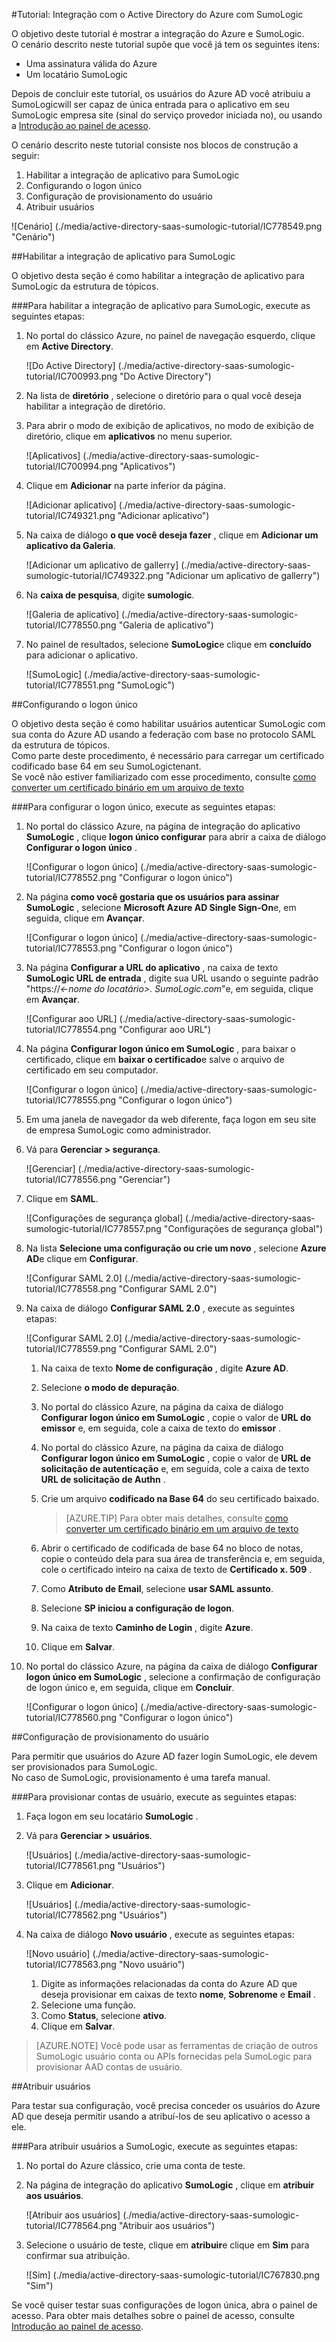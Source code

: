 <properties 
    pageTitle="Tutorial: Integração com o Active Directory do Azure com SumoLogic | Microsoft Azure" 
    description="Saiba como usar SumoLogic com o Azure Active Directory para habilitar o logon único, provisionamento automatizado e muito mais!" 
    services="active-directory" 
    authors="jeevansd"  
    documentationCenter="na" 
    manager="femila"/>
<tags 
    ms.service="active-directory" 
    ms.devlang="na" 
    ms.topic="article" 
    ms.tgt_pltfrm="na" 
    ms.workload="identity" 
    ms.date="09/11/2016" 
    ms.author="jeedes" />

#<a name="tutorial-azure-active-directory-integration-with-sumologic"></a>Tutorial: Integração com o Active Directory do Azure com SumoLogic
  
O objetivo deste tutorial é mostrar a integração do Azure e SumoLogic.  
O cenário descrito neste tutorial supõe que você já tem os seguintes itens:

-   Uma assinatura válida do Azure
-   Um locatário SumoLogic
  
Depois de concluir este tutorial, os usuários do Azure AD você atribuiu a SumoLogicwill ser capaz de única entrada para o aplicativo em seu SumoLogic empresa site (sinal do serviço provedor iniciada no), ou usando a [Introdução ao painel de acesso](active-directory-saas-access-panel-introduction.md).
  
O cenário descrito neste tutorial consiste nos blocos de construção a seguir:

1.  Habilitar a integração de aplicativo para SumoLogic
2.  Configurando o logon único
3.  Configuração de provisionamento do usuário
4.  Atribuir usuários

![Cenário] (./media/active-directory-saas-sumologic-tutorial/IC778549.png "Cenário")

##<a name="enabling-the-application-integration-for-sumologic"></a>Habilitar a integração de aplicativo para SumoLogic
  
O objetivo desta seção é como habilitar a integração de aplicativo para SumoLogic da estrutura de tópicos.

###<a name="to-enable-the-application-integration-for-sumologic-perform-the-following-steps"></a>Para habilitar a integração de aplicativo para SumoLogic, execute as seguintes etapas:

1.  No portal do clássico Azure, no painel de navegação esquerdo, clique em **Active Directory**.

    ![Do Active Directory] (./media/active-directory-saas-sumologic-tutorial/IC700993.png "Do Active Directory")

2.  Na lista de **diretório** , selecione o diretório para o qual você deseja habilitar a integração de diretório.

3.  Para abrir o modo de exibição de aplicativos, no modo de exibição de diretório, clique em **aplicativos** no menu superior.

    ![Aplicativos] (./media/active-directory-saas-sumologic-tutorial/IC700994.png "Aplicativos")

4.  Clique em **Adicionar** na parte inferior da página.

    ![Adicionar aplicativo] (./media/active-directory-saas-sumologic-tutorial/IC749321.png "Adicionar aplicativo")

5.  Na caixa de diálogo **o que você deseja fazer** , clique em **Adicionar um aplicativo da Galeria**.

    ![Adicionar um aplicativo de gallerry] (./media/active-directory-saas-sumologic-tutorial/IC749322.png "Adicionar um aplicativo de gallerry")

6.  Na **caixa de pesquisa**, digite **sumologic**.

    ![Galeria de aplicativo] (./media/active-directory-saas-sumologic-tutorial/IC778550.png "Galeria de aplicativo")

7.  No painel de resultados, selecione **SumoLogic**e clique em **concluído** para adicionar o aplicativo.

    ![SumoLogic] (./media/active-directory-saas-sumologic-tutorial/IC778551.png "SumoLogic")

##<a name="configuring-single-sign-on"></a>Configurando o logon único
  
O objetivo desta seção é como habilitar usuários autenticar SumoLogic com sua conta do Azure AD usando a federação com base no protocolo SAML da estrutura de tópicos.  
Como parte deste procedimento, é necessário para carregar um certificado codificado base 64 em seu SumoLogictenant.  
Se você não estiver familiarizado com esse procedimento, consulte [como converter um certificado binário em um arquivo de texto](http://youtu.be/PlgrzUZ-Y1o)

###<a name="to-configure-single-sign-on-perform-the-following-steps"></a>Para configurar o logon único, execute as seguintes etapas:

1.  No portal do clássico Azure, na página de integração do aplicativo **SumoLogic** , clique **logon único configurar** para abrir a caixa de diálogo **Configurar o logon único** .

    ![Configurar o logon único] (./media/active-directory-saas-sumologic-tutorial/IC778552.png "Configurar o logon único")

2.  Na página **como você gostaria que os usuários para assinar SumoLogic** , selecione **Microsoft Azure AD Single Sign-On**e, em seguida, clique em **Avançar**.

    ![Configurar o logon único] (./media/active-directory-saas-sumologic-tutorial/IC778553.png "Configurar o logon único")

3.  Na página **Configurar a URL do aplicativo** , na caixa de texto **SumoLogic URL de entrada** , digite sua URL usando o seguinte padrão "https://*\<-nome do locatário\>. SumoLogic.com*"e, em seguida, clique em **Avançar**.

    ![Configurar aoo URL] (./media/active-directory-saas-sumologic-tutorial/IC778554.png "Configurar aoo URL")

4.  Na página **Configurar logon único em SumoLogic** , para baixar o certificado, clique em **baixar o certificado**e salve o arquivo de certificado em seu computador.

    ![Configurar o logon único] (./media/active-directory-saas-sumologic-tutorial/IC778555.png "Configurar o logon único")

5.  Em uma janela de navegador da web diferente, faça logon em seu site de empresa SumoLogic como administrador.

6.  Vá para **Gerenciar \> segurança**.

    ![Gerenciar] (./media/active-directory-saas-sumologic-tutorial/IC778556.png "Gerenciar")

7.  Clique em **SAML**.

    ![Configurações de segurança global] (./media/active-directory-saas-sumologic-tutorial/IC778557.png "Configurações de segurança global")

8.  Na lista **Selecione uma configuração ou crie um novo** , selecione **Azure AD**e clique em **Configurar**.

    ![Configurar SAML 2.0] (./media/active-directory-saas-sumologic-tutorial/IC778558.png "Configurar SAML 2.0")

9.  Na caixa de diálogo **Configurar SAML 2.0** , execute as seguintes etapas:

    ![Configurar SAML 2.0] (./media/active-directory-saas-sumologic-tutorial/IC778559.png "Configurar SAML 2.0")

    1.  Na caixa de texto **Nome de configuração** , digite **Azure AD**.
    2.  Selecione **o modo de depuração**.
    3.  No portal do clássico Azure, na página da caixa de diálogo **Configurar logon único em SumoLogic** , copie o valor de **URL do emissor** e, em seguida, cole a caixa de texto do **emissor** .
    4.  No portal do clássico Azure, na página da caixa de diálogo **Configurar logon único em SumoLogic** , copie o valor de **URL de solicitação de autenticação** e, em seguida, cole a caixa de texto **URL de solicitação de Authn** .
    5.  Crie um arquivo **codificado na Base 64** do seu certificado baixado.  

        >[AZURE.TIP] Para obter mais detalhes, consulte [como converter um certificado binário em um arquivo de texto](http://youtu.be/PlgrzUZ-Y1o)

    6.  Abrir o certificado de codificada de base 64 no bloco de notas, copie o conteúdo dela para sua área de transferência e, em seguida, cole o certificado inteiro na caixa de texto de **Certificado x. 509** .
    7.  Como **Atributo de Email**, selecione **usar SAML assunto**.
    8.  Selecione **SP iniciou a configuração de logon**.
    9.  Na caixa de texto **Caminho de Login** , digite **Azure**.
    10. Clique em **Salvar**.

10. No portal do clássico Azure, na página da caixa de diálogo **Configurar logon único em SumoLogic** , selecione a confirmação de configuração de logon único e, em seguida, clique em **Concluir**.

    ![Configurar o logon único] (./media/active-directory-saas-sumologic-tutorial/IC778560.png "Configurar o logon único")

##<a name="configuring-user-provisioning"></a>Configuração de provisionamento do usuário
  
Para permitir que usuários do Azure AD fazer login SumoLogic, ele devem ser provisionados para SumoLogic.  
No caso de SumoLogic, provisionamento é uma tarefa manual.

###<a name="to-provision-a-user-accounts-perform-the-following-steps"></a>Para provisionar contas de usuário, execute as seguintes etapas:

1.  Faça logon em seu locatário **SumoLogic** .

2.  Vá para **Gerenciar \> usuários**.

    ![Usuários] (./media/active-directory-saas-sumologic-tutorial/IC778561.png "Usuários")

3.  Clique em **Adicionar**.

    ![Usuários] (./media/active-directory-saas-sumologic-tutorial/IC778562.png "Usuários")

4.  Na caixa de diálogo **Novo usuário** , execute as seguintes etapas:

    ![Novo usuário] (./media/active-directory-saas-sumologic-tutorial/IC778563.png "Novo usuário")

    1.  Digite as informações relacionadas da conta do Azure AD que deseja provisionar em caixas de texto **nome**, **Sobrenome** e **Email** .
    2.  Selecione uma função.
    3.  Como **Status**, selecione **ativo**.
    4.  Clique em **Salvar**.

>[AZURE.NOTE] Você pode usar as ferramentas de criação de outros SumoLogic usuário conta ou APIs fornecidas pela SumoLogic para provisionar AAD contas de usuário.

##<a name="assigning-users"></a>Atribuir usuários
  
Para testar sua configuração, você precisa conceder os usuários do Azure AD que deseja permitir usando a atribuí-los de seu aplicativo o acesso a ele.

###<a name="to-assign-users-to-sumologic-perform-the-following-steps"></a>Para atribuir usuários a SumoLogic, execute as seguintes etapas:

1.  No portal do Azure clássico, crie uma conta de teste.

2.  Na página de integração do aplicativo **SumoLogic** , clique em **atribuir aos usuários**.

    ![Atribuir aos usuários] (./media/active-directory-saas-sumologic-tutorial/IC778564.png "Atribuir aos usuários")

3.  Selecione o usuário de teste, clique em **atribuir**e clique em **Sim** para confirmar sua atribuição.

    ![Sim] (./media/active-directory-saas-sumologic-tutorial/IC767830.png "Sim")
  
Se você quiser testar suas configurações de logon única, abra o painel de acesso. Para obter mais detalhes sobre o painel de acesso, consulte [Introdução ao painel de acesso](active-directory-saas-access-panel-introduction.md).